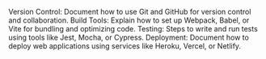 Version Control: Document how to use Git and GitHub for version control and collaboration.
Build Tools: Explain how to set up Webpack, Babel, or Vite for bundling and optimizing code.
Testing: Steps to write and run tests using tools like Jest, Mocha, or Cypress.
Deployment: Document how to deploy web applications using services like Heroku, Vercel, or Netlify.
